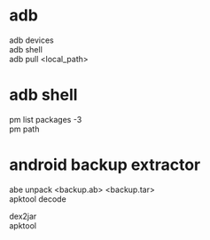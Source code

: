 adb
=====================================
adb devices  
adb shell  
adb pull <path> <local_path>  

adb shell
=====================================
pm list packages -3  
pm path <package>

android backup extractor
=====================================
abe unpack <backup.ab> <backup.tar>  
apktool decode <pathToApk>


dex2jar  
apktool
